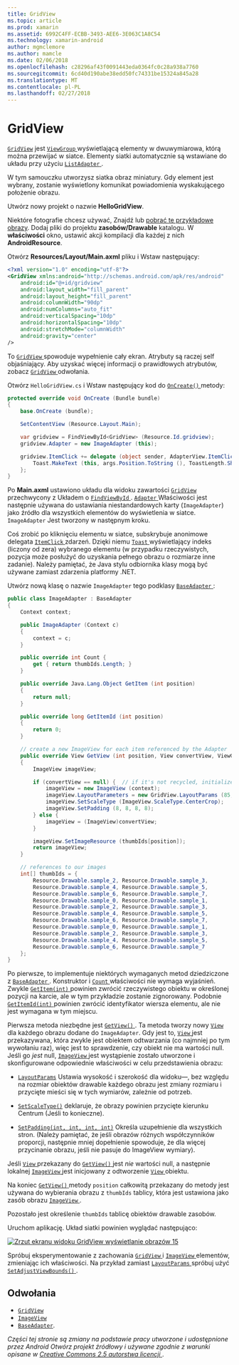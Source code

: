 ```yaml
---
title: GridView
ms.topic: article
ms.prod: xamarin
ms.assetid: 6992C4FF-ECBB-3493-AEE6-3E063C1A8C54
ms.technology: xamarin-android
author: mgmclemore
ms.author: mamcle
ms.date: 02/06/2018
ms.openlocfilehash: c28296af43f0091443eda0364fc0c28a938a7760
ms.sourcegitcommit: 6cd40d190abe38edd50fc74331be15324a845a28
ms.translationtype: MT
ms.contentlocale: pl-PL
ms.lasthandoff: 02/27/2018
---
```

# <a name="gridview"></a>GridView

[`GridView`](https://developer.xamarin.com/api/type/Android.Widget.GridView/) jest [ `ViewGroup` ](https://developer.xamarin.com/api/type/Android.Views.ViewGroup/) wyświetlającą elementy w dwuwymiarowa, którą można przewijać w siatce. Elementy siatki automatycznie są wstawiane do układu przy użyciu [ `ListAdapter` ](https://developer.xamarin.com/api/property/Android.App.ListActivity.ListAdapter/).

W tym samouczku utworzysz siatka obraz miniatury. Gdy element jest wybrany, zostanie wyświetlony komunikat powiadomienia wyskakującego położenie obrazu.

Utwórz nowy projekt o nazwie **HelloGridView**.

Niektóre fotografie chcesz używać, Znajdź lub [pobrać te przykładowe obrazy](http://developer.android.com/shareables/sample_images.zip). Dodaj pliki do projektu **zasobów/Drawable** katalogu. W **właściwości** okno, ustawić akcji kompilacji dla każdej z nich **AndroidResource**.

Otwórz **Resources/Layout/Main.axml** pliku i Wstaw następujący:

```xml
<?xml version="1.0" encoding="utf-8"?>
<GridView xmlns:android="http://schemas.android.com/apk/res/android"
    android:id="@+id/gridview"
    android:layout_width="fill_parent"
    android:layout_height="fill_parent"
    android:columnWidth="90dp"
    android:numColumns="auto_fit"
    android:verticalSpacing="10dp"
    android:horizontalSpacing="10dp"
    android:stretchMode="columnWidth"
    android:gravity="center"
/>
```

To [ `GridView` ](https://developer.xamarin.com/api/type/Android.Widget.GridView/) spowoduje wypełnienie cały ekran. Atrybuty są raczej self objaśniający. Aby uzyskać więcej informacji o prawidłowych atrybutów, zobacz [ `GridView` ](https://developer.xamarin.com/api/type/Android.Widget.GridView/) odwołania.

Otwórz `HelloGridView.cs` i Wstaw następujący kod do [ `OnCreate()` ](https://developer.xamarin.com/api/member/Android.App.Activity.OnCreate/p/Android.OS.Bundle/) metody:

```csharp
protected override void OnCreate (Bundle bundle)
{
    base.OnCreate (bundle);

    SetContentView (Resource.Layout.Main);

    var gridview = FindViewById<GridView> (Resource.Id.gridview);
    gridview.Adapter = new ImageAdapter (this);

    gridview.ItemClick += delegate (object sender, AdapterView.ItemClickEventArgs args) {
        Toast.MakeText (this, args.Position.ToString (), ToastLength.Short).Show ();
    };
}
```

Po **Main.axml** ustawiono układu dla widoku zawartości [ `GridView` ](https://developer.xamarin.com/api/type/Android.Widget.GridView/) przechwycony z Układem o [ `FindViewById` ](https://developer.xamarin.com/api/member/Android.App.Activity.FindViewById/). [ `Adapter` ](https://developer.xamarin.com/api/property/Android.Widget.AdapterView.RawAdapter/) Właściwości jest następnie używana do ustawiania niestandardowych karty (`ImageAdapter`) jako źródło dla wszystkich elementów do wyświetlenia w siatce. `ImageAdapter` Jest tworzony w następnym kroku.

Coś zrobić po kliknięciu elementu w siatce, subskrybuje anonimowe delegata [ `ItemClick` ](https://developer.xamarin.com/api/event/Android.Widget.AdapterView.ItemClick/) zdarzeń.
Dzięki niemu [ `Toast` ](https://developer.xamarin.com/api/type/Android.Widget.Toast/) wyświetlający indeks (liczony od zera) wybranego elementu (w przypadku rzeczywistych, pozycja może posłużyć do uzyskania pełnego obrazu o rozmiarze inne zadanie). Należy pamiętać, że Java stylu odbiornika klasy mogą być używane zamiast zdarzenia platformy .NET.

Utwórz nową klasę o nazwie `ImageAdapter` tego podklasy [ `BaseAdapter` ](https://developer.xamarin.com/api/type/Android.Widget.BaseAdapter/):

```csharp
public class ImageAdapter : BaseAdapter
{
    Context context;

    public ImageAdapter (Context c)
    {
        context = c;
    }

    public override int Count {
        get { return thumbIds.Length; }
    }

    public override Java.Lang.Object GetItem (int position)
    {
        return null;
    }

    public override long GetItemId (int position)
    {
        return 0;
    }

    // create a new ImageView for each item referenced by the Adapter
    public override View GetView (int position, View convertView, ViewGroup parent)
    {
        ImageView imageView;

        if (convertView == null) {  // if it's not recycled, initialize some attributes
            imageView = new ImageView (context);
            imageView.LayoutParameters = new GridView.LayoutParams (85, 85);
            imageView.SetScaleType (ImageView.ScaleType.CenterCrop);
            imageView.SetPadding (8, 8, 8, 8);
        } else {
            imageView = (ImageView)convertView;
        }

        imageView.SetImageResource (thumbIds[position]);
        return imageView;
    }

    // references to our images
    int[] thumbIds = {
        Resource.Drawable.sample_2, Resource.Drawable.sample_3,
        Resource.Drawable.sample_4, Resource.Drawable.sample_5,
        Resource.Drawable.sample_6, Resource.Drawable.sample_7,
        Resource.Drawable.sample_0, Resource.Drawable.sample_1,
        Resource.Drawable.sample_2, Resource.Drawable.sample_3,
        Resource.Drawable.sample_4, Resource.Drawable.sample_5,
        Resource.Drawable.sample_6, Resource.Drawable.sample_7,
        Resource.Drawable.sample_0, Resource.Drawable.sample_1,
        Resource.Drawable.sample_2, Resource.Drawable.sample_3,
        Resource.Drawable.sample_4, Resource.Drawable.sample_5,
        Resource.Drawable.sample_6, Resource.Drawable.sample_7
    };
}
```

Po pierwsze, to implementuje niektórych wymaganych metod dziedziczone z [ `BaseAdapter` ](https://developer.xamarin.com/api/type/Android.Widget.BaseAdapter/). Konstruktor i [ `Count` ](https://developer.xamarin.com/api/property/Android.Widget.BaseAdapter.Count/) właściwości nie wymaga wyjaśnień. Zwykle [ `GetItem(int)` ](https://developer.xamarin.com/api/member/Android.Widget.BaseAdapter.GetItem/) powinien zwrócić rzeczywistego obiektu w określonej pozycji na karcie, ale w tym przykładzie zostanie zignorowany. Podobnie [ `GetItemId(int)` ](https://developer.xamarin.com/api/member/Android.Widget.BaseAdapter.GetItemId/) powinien zwrócić identyfikator wiersza elementu, ale nie jest wymagana w tym miejscu.

Pierwsza metoda niezbędne jest [ `GetView()` ](https://developer.xamarin.com/api/member/Android.Widget.BaseAdapter.GetView/).
Ta metoda tworzy nowy [ `View` ](https://developer.xamarin.com/api/type/Android.Views.View/) dla każdego obrazu dodane do `ImageAdapter`. Gdy jest to, [ `View` ](https://developer.xamarin.com/api/type/Android.Views.View/) jest przekazywana, która zwykle jest obiektem odtwarzania (co najmniej po tym wywołaniu raz), więc jest to sprawdzenie, czy obiekt nie ma wartości null. Jeśli go *jest* null, [ `ImageView` ](https://developer.xamarin.com/api/type/Android.Widget.ImageView/) jest wystąpienie zostało utworzone i skonfigurowane odpowiednie właściwości w celu przedstawienia obrazu:

- [`LayoutParams`](https://developer.xamarin.com/api/property/Android.Views.View.LayoutParameters/) Ustawia wysokość i szerokość dla widoku&mdash;, bez względu na rozmiar obiektów drawable każdego obrazu jest zmiany rozmiaru i przycięte mieści się w tych wymiarów, zależnie od potrzeb.

- [`SetScaleType()`](https://developer.xamarin.com/api/member/Android.Widget.ImageView.SetScaleType/) deklaruje, że obrazy powinien przycięte kierunku Centrum (Jeśli to konieczne).

- [`SetPadding(int, int, int, int)`](https://developer.xamarin.com/api/member/Android.Views.View.SetPadding/) Określa uzupełnienie dla wszystkich stron. (Należy pamiętać, że jeśli obrazów różnych współczynników proporcji, następnie mniej dopełnienie spowoduje, że dla więcej przycinanie obrazu, jeśli nie pasuje do ImageView wymiary).

Jeśli [ `View` ](https://developer.xamarin.com/api/type/Android.Views.View/) przekazany do [ `GetView()` ](https://developer.xamarin.com/api/member/Android.Widget.BaseAdapter.GetView/) jest *nie* wartości null, a następnie lokalnej [ `ImageView` ](https://developer.xamarin.com/api/type/Android.Widget.ImageView/) jest inicjowany z odtworzenie [ `View` ](https://developer.xamarin.com/api/type/Android.Views.View/) obiektu.

Na koniec [ `GetView()` ](https://developer.xamarin.com/api/member/Android.Widget.BaseAdapter.GetView/) metody `position` całkowitą przekazany do metody jest używana do wybierania obrazu z `thumbIds` tablicy, która jest ustawiona jako zasób obrazu [ `ImageView` ](https://developer.xamarin.com/api/type/Android.Widget.ImageView/).

Pozostało jest określenie `thumbIds` tablicę obiektów drawable zasobów.

Uruchom aplikację. Układ siatki powinien wyglądać następująco:

[![Zrzut ekranu widoku GridView wyświetlanie obrazów 15](grid-view-images/helloviews4.png)](grid-view-images/helloviews4.png)

Spróbuj eksperymentowanie z zachowania [ `GridView` ](https://developer.xamarin.com/api/type/Android.Widget.GridView/) i [ `ImageView` ](https://developer.xamarin.com/api/type/Android.Widget.ImageView/) elementów, zmieniając ich właściwości. Na przykład zamiast [ `LayoutParams` ](https://developer.xamarin.com/api/property/Android.Views.View.LayoutParameters/) spróbuj użyć [ `SetAdjustViewBounds()` ](https://developer.xamarin.com/api/member/Android.Widget.ImageView.SetAdjustViewBounds/).

<a name="References" />

## <a name="references"></a>Odwołania

-   [`GridView`](https://developer.xamarin.com/api/type/Android.Widget.GridView/) 
-   [`ImageView`](https://developer.xamarin.com/api/type/Android.Widget.ImageView/)
-   [`BaseAdapter`](https://developer.xamarin.com/api/type/Android.Widget.BaseAdapter/).

*Części tej stronie są zmiany na podstawie pracy utworzone i udostępnione przez Android Otwórz projekt źródłowy i używane zgodnie z warunki opisane w*
[*Creative Commons 2.5 autorstwa licencji* ](http://creativecommons.org/licenses/by/2.5/).
